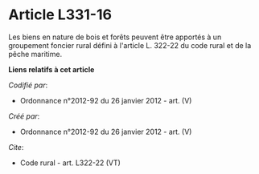 # Article L331-16

Les biens en nature de bois et forêts peuvent être apportés à un groupement foncier rural défini à l'article L. 322-22 du
code rural et de la pêche maritime.

**Liens relatifs à cet article**

_Codifié par_:

  - Ordonnance n°2012-92 du 26 janvier 2012 - art. (V)

_Créé par_:

  - Ordonnance n°2012-92 du 26 janvier 2012 - art. (V)

_Cite_:

  - Code rural - art. L322-22 (VT)
